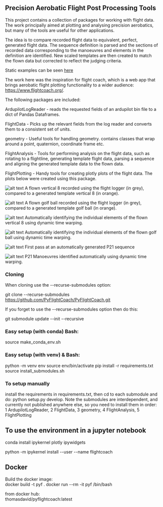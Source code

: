 ## Precision Aerobatic Flight Post Processing Tools

This project contains a collection of packages for working with flight data. The work principally aimed at plotting and analysing precision aerobatics, but many of the tools are useful for other applications. 

The idea is to compare recorded flight data to equivalent, perfect, generated flight data. The sequence definition is parsed and the sections of recorded data corresponding to the manoeuvres and elements in the definition are identified. New scaled templates are then created to match the flown data but corrected to reflect the judging criteria.

Static examples can be seen [here](https://pyflightcoach.github.io/PyFlightCoach/)

The work here was the inspiration for flight coach, which is a web app that brings aerobatic flight plotting functionality to a wider audience: https://www.flightcoach.org/.

The following packages are included:

ArdupilotLogReader - reads the requested fields of an ardupilot bin file to a dict of Pandas Dataframes. 

FlightData - Picks up the relevant fields from the log reader and converts them to a consistent set of units. 

geometry - Useful tools for handling geometry. contains classes that wrap around a point, quaternion, coordinate frame etc. 

FlightAnalysis - Tools for performing analysis on the flight data, such as rotating to a flightline, generating template flight data, parsing a sequence and aligning the generated template data to the flown data.

FlightPlotting - Handy tools for creating plotly plots of the flight data. The plots below were created using this package.

![alt text](https://github.com/PyFlightCoach/PyFlightCoach/blob/main/vertical_8_comparison.png?raw=true)
A flown vertical 8 recorded using the flight logger (in grey), compared to a generated template vertical 8 (in orange). 

![alt text](https://github.com/PyFlightCoach/PyFlightCoach/blob/main/gb_comparison.png?raw=true)
A flown golf ball recorded using the flight logger (in grey), compared to a generated template golf ball (in orange). 

![alt text](https://github.com/PyFlightCoach/PyFlightCoach/blob/main/vertical_8_dtw.png?raw=true)
Automatically identifying the individual elements of the flown vertical 8 using dynamic time warping.


![alt text](https://github.com/PyFlightCoach/PyFlightCoach/blob/main/gb_dtw.png?raw=true)
Automatically identifying the individual elements of the flown golf ball using dynamic time warping.

![alt text](https://github.com/PyFlightCoach/PyFlightCoach/blob/main/goodP.png?raw=true)
First pass at an automatically generated P21 sequence

![alt text](https://github.com/PyFlightCoach/PyFlightCoach/blob/main/p21_dtw.png?raw=true)
P21 Manoeuvres identified automatically using dynamic time warping. 


### Cloning
When cloning use the --recurse-submodules option:

git clone --recurse-submodules https://github.com/PyFlightCoach/PyFlightCoach.git

If you forget to use the --recurse-submodules option then do this:

git submodule update --init --recursive

### Easy setup (with conda) Bash:

source make_conda_env.sh

### Easy setup (with venv) & Bash:

python -m venv env
source env/bin/activate
pip install -r requirements.txt
source install_submodules.sh

### To setup manually

install the requirements in requirements.txt, then cd to each submodule and do: python setup.py develop.
Note the submodules are interdependent, and currently not published anywhere else, so you need to install them in order:
1 ArdupilotLogReader,
2 FlightData,
3 geometry,
4 FlightAnalysis,
5 FlightPlotting


## To use the environment in a jupyter notebook

conda install ipykernel plotly ipywidgets

python -m ipykernel install --user --name flightcoach


## Docker

Build the docker image:\
docker build -t pyf .
docker run --rm -it pyf /bin/bash

from docker hub:\
thomasdavid/pyflightcoach:latest